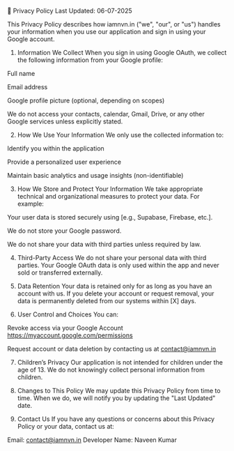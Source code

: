 📜 Privacy Policy
Last Updated: 06-07-2025

This Privacy Policy describes how iamnvn.in ("we", "our", or "us") handles your information when you use our application and sign in using your Google account.

1. Information We Collect
When you sign in using Google OAuth, we collect the following information from your Google profile:

Full name

Email address

Google profile picture (optional, depending on scopes)

We do not access your contacts, calendar, Gmail, Drive, or any other Google services unless explicitly stated.

2. How We Use Your Information
We only use the collected information to:

Identify you within the application

Provide a personalized user experience

Maintain basic analytics and usage insights (non-identifiable)

3. How We Store and Protect Your Information
We take appropriate technical and organizational measures to protect your data. For example:

Your user data is stored securely using [e.g., Supabase, Firebase, etc.].

We do not store your Google password.

We do not share your data with third parties unless required by law.

4. Third-Party Access
We do not share your personal data with third parties. Your Google OAuth data is only used within the app and never sold or transferred externally.

5. Data Retention
Your data is retained only for as long as you have an account with us. If you delete your account or request removal, your data is permanently deleted from our systems within [X] days.

6. User Control and Choices
You can:

Revoke access via your Google Account https://myaccount.google.com/permissions

Request account or data deletion by contacting us at contact@iamnvn.in

7. Children’s Privacy
Our application is not intended for children under the age of 13. We do not knowingly collect personal information from children.

8. Changes to This Policy
We may update this Privacy Policy from time to time. When we do, we will notify you by updating the "Last Updated" date.

9. Contact Us
If you have any questions or concerns about this Privacy Policy or your data, contact us at:

Email: contact@iamnvn.in
Developer Name: Naveen Kumar

